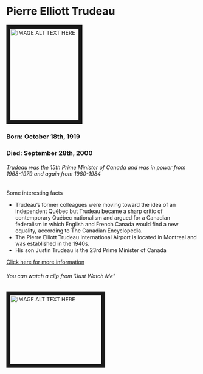 # Pierre Elliott Trudeau
<img src="http://www.quotecollection.com/author-images/pierre-trudeau-3.jpg" 
alt="IMAGE ALT TEXT HERE" width="180" height="240" border="10" /></a>
### Born: October 18th, 1919
### Died: September 28th, 2000


###### Trudeau was the 15th Prime Minister of Canada and was in power from 1968-1979 and again from 1980-1984

Some interesting facts
+ Trudeau’s former colleagues were moving toward the idea of an independent Québec but Trudeau became a sharp critic of contemporary Québec nationalism and argued for a Canadian federalism in which English and French Canada would find a new equality, according to The Canadian Encyclopedia.
+ The Pierre Elliott Trudeau International Airport is located in Montreal and was established in the 1940s.
+ His son Justin Trudeau is the 23rd Prime Minister of Canada

[Click here for more information](https://en.wikipedia.org/wiki/Pierre_Trudeau)


###### You can watch a clip from "Just Watch Me"
<a href="https://www.youtube.com/watch?v=-7_a2wa2dd4"><img src="http://img.youtube.com/vi/-7_a2wa2dd4/0.jpg" 
alt="IMAGE ALT TEXT HERE" width="240" height="180" border="10" /></a>
